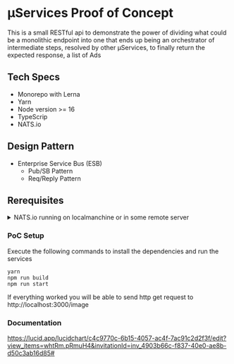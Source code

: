 # µServices Proof of Concept

This is a small RESTful api to demonstrate the power of dividing what could be a monolithic endpoint into one that ends up being an orchestrator of intermediate steps, resolved by other µServices, to finally return the expected response, a list of Ads
## Tech Specs
 - Monorepo with Lerna
 - Yarn
 - Node version >= 16
 - TypeScrip
 - NATS.io

## Design Pattern
 - Enterprise Service Bus (ESB)
    - Pub/SB Pattern
    - Req/Reply Pattern


## Rerequisites
<details>
  <summary>NATS.io running on localmanchine or in some remote server</summary>

For this poc NATS.io is the chosen messaging technology, but it can be switched to any other, such as KAFKA, Redis, RABITMQ, etc
The easy way to have it running in localhost is by usung its docker image

```
docker run -d --name nats-main -p 4222:4222 -p 6222:6222 -p 8222:8222 nats
```

</details>


### PoC Setup

Execute the following commands to install the dependencies and run the services

```
yarn
npm run build
npm run start
```

If everything worked you will be able to send http get request to http://localhost:3000/image


### Documentation

https://lucid.app/lucidchart/c4c9770c-6b15-4057-ac4f-7ac91c2d2f3f/edit?view_items=whtRm.pRmuH4&invitationId=inv_4903b66c-f837-40e0-ae8b-d50c3ab16d85#

